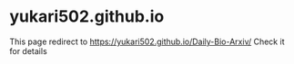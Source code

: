 # yukari502.github.io
This page redirect to https://yukari502.github.io/Daily-Bio-Arxiv/
Check it for details
